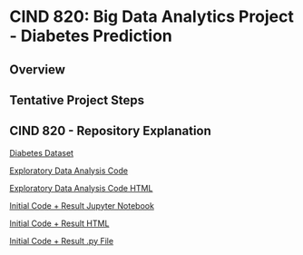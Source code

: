 # CIND 820: Big Data Analytics Project - Diabetes Prediction

## Overview


## Tentative Project Steps 

## CIND 820 - Repository Explanation
[Diabetes Dataset][def6]

[Exploratory Data Analysis Code][def5]

[Exploratory Data Analysis Code HTML][def4]

[Initial Code + Result Jupyter Notebook][def3]

[Initial Code + Result HTML][def2]

[Initial Code + Result .py File][def]


[def]: InitialCodeplusResult.py
[def2]: Initial%20Code%20plus%20results.html
[def3]: Initial%20Code%20plus%20results.ipynb
[def4]: EDA_Analysis_Report.html
[def5]: EDA
[def6]: diabetes_012_health_indicators_BRFSS2015.csv